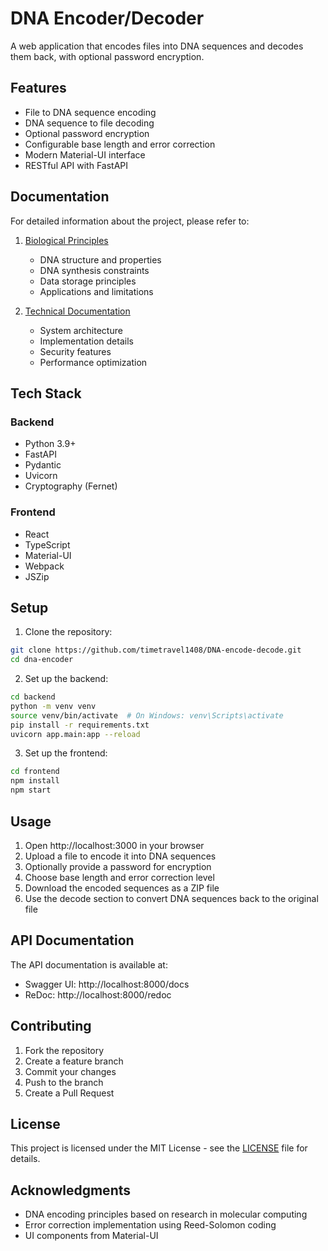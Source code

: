 # DNA Encoder/Decoder

A web application that encodes files into DNA sequences and decodes them back, with optional password encryption.

## Features

- File to DNA sequence encoding
- DNA sequence to file decoding
- Optional password encryption
- Configurable base length and error correction
- Modern Material-UI interface
- RESTful API with FastAPI

## Documentation

For detailed information about the project, please refer to:

1. [Biological Principles](docs/BIOLOGY.md)
   - DNA structure and properties
   - DNA synthesis constraints
   - Data storage principles
   - Applications and limitations

2. [Technical Documentation](docs/TECHNICAL.md)
   - System architecture
   - Implementation details
   - Security features
   - Performance optimization

## Tech Stack

### Backend
- Python 3.9+
- FastAPI
- Pydantic
- Uvicorn
- Cryptography (Fernet)

### Frontend
- React
- TypeScript
- Material-UI
- Webpack
- JSZip

## Setup

1. Clone the repository:
```bash
git clone https://github.com/timetravel1408/DNA-encode-decode.git
cd dna-encoder
```

2. Set up the backend:
```bash
cd backend
python -m venv venv
source venv/bin/activate  # On Windows: venv\Scripts\activate
pip install -r requirements.txt
uvicorn app.main:app --reload
```

3. Set up the frontend:
```bash
cd frontend
npm install
npm start
```

## Usage

1. Open http://localhost:3000 in your browser
2. Upload a file to encode it into DNA sequences
3. Optionally provide a password for encryption
4. Choose base length and error correction level
5. Download the encoded sequences as a ZIP file
6. Use the decode section to convert DNA sequences back to the original file

## API Documentation

The API documentation is available at:
- Swagger UI: http://localhost:8000/docs
- ReDoc: http://localhost:8000/redoc

## Contributing

1. Fork the repository
2. Create a feature branch
3. Commit your changes
4. Push to the branch
5. Create a Pull Request

## License

This project is licensed under the MIT License - see the [LICENSE](LICENSE) file for details.

## Acknowledgments

- DNA encoding principles based on research in molecular computing
- Error correction implementation using Reed-Solomon coding
- UI components from Material-UI
